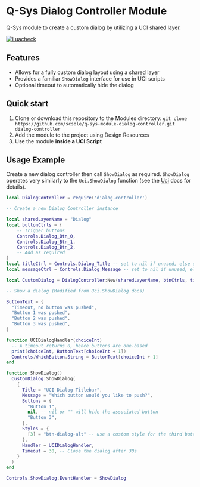 # Q-Sys Dialog Controller Module

Q-Sys module to create a custom dialog by utilizing a UCI shared layer.

[![Luacheck](https://github.com/scsole/q-sys-module-dialog-controller/actions/workflows/luacheck.yml/badge.svg)](https://github.com/scsole/q-sys-module-dialog-controller/actions/workflows/luacheck.yml)

## Features

- Allows for a fully custom dialog layout using a shared layer
- Provides a familiar `ShowDialog` interface for use in UCI scripts
- Optional timeout to automatically hide the dialog

## Quick start

1. Clone or download this repository to the Modules directory: `git clone https://github.com/scsole/q-sys-module-dialog-controller.git dialog-controller`
2. Add the module to the project using Design Resources
3. Use the module **inside a UCI Script**

## Usage Example

Create a new dialog controller then call `ShowDialog` as required. `ShowDialog` operates very similarly to the
`Uci.ShowDialog` function (see the
[Uci](https://q-syshelp.qsc.com/Index.htm#Control_Scripting/Using_Lua_in_Q-Sys/Uci.htm) docs for details).

```lua
local DialogController = require('dialog-controller')

-- Create a new Dialog Controller instance

local sharedLayerName = "Dialog"
local buttonCtrls = {
    -- Trigger buttons
    Controls.Dialog_Btn_0,
    Controls.Dialog_Btn_1,
    Controls.Dialog_Btn_2,
    -- Add as required
}
local titleCtrl = Controls.Dialog_Title -- set to nil if unused, else use a UCI text box (read only)
local messageCtrl = Controls.Dialog_Message -- set to nil if unused, else use a UCI text box (read only)

local CustomDialog = DialogController:New(sharedLayerName, btnCtrls, titleCtrl, messageCtrl)

-- Show a dialog (Modified from Uci.ShowDialog docs)

ButtonText = {
  "Timeout, no button was pushed",
  "Button 1 was pushed",
  "Button 2 was pushed",
  "Button 3 was pushed",
}

function UCIDialogHandler(choiceInt)
  -- A timeout returns 0, hence buttons are one-based
  print(choiceInt, ButtonText[choiceInt + 1])
  Controls.WhichButton.String = ButtonText[choiceInt + 1]
end

function ShowDialog()
  CustomDialog:ShowDialog(
    {
      Title = "UCI Dialog Titlebar",
      Message = "Which button would you like to push?",
      Buttons = {
        "Button 1",
        nil, -- nil or "" will hide the associated button
        "Button 3",
      },
      Styles = {
        [3] = "btn-dialog-alt" -- use a custom style for the third button
      },
      Handler = UCIDialogHandler,
      Timeout = 30, -- Close the dialog after 30s
    }
  )
end

Controls.ShowDialog.EventHandler = ShowDialog
```

